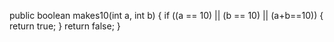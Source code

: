 public boolean makes10(int a, int b) {
  if ((a == 10) || (b == 10) || (a+b==10)) {
    return true;
  }
  return false;
}
